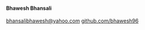 #### Bhawesh Bhansali

bhansalibhawesh@yahoo.com
[github.com/bhawesh96](http://github.com/bhawesh96)
